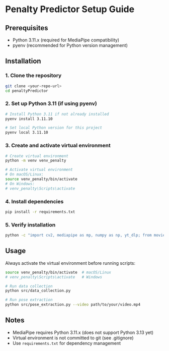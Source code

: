 # Penalty Predictor Setup Guide

## Prerequisites
- Python 3.11.x (required for MediaPipe compatibility)
- pyenv (recommended for Python version management)

## Installation

### 1. Clone the repository
```bash
git clone <your-repo-url>
cd penaltyPredictor
```

### 2. Set up Python 3.11 (if using pyenv)
```bash
# Install Python 3.11 if not already installed
pyenv install 3.11.10

# Set local Python version for this project
pyenv local 3.11.10
```

### 3. Create and activate virtual environment
```bash
# Create virtual environment
python -m venv venv_penalty

# Activate virtual environment
# On macOS/Linux:
source venv_penalty/bin/activate
# On Windows:
# venv_penalty\Scripts\activate
```

### 4. Install dependencies
```bash
pip install -r requirements.txt
```

### 5. Verify installation
```bash
python -c "import cv2, mediapipe as mp, numpy as np, yt_dlp; from moviepy import VideoFileClip; print('✅ All packages imported successfully!')"
```

## Usage

Always activate the virtual environment before running scripts:
```bash
source venv_penalty/bin/activate  # macOS/Linux
# venv_penalty\Scripts\activate   # Windows

# Run data collection
python src/data_collection.py

# Run pose extraction
python src/pose_extraction.py --video path/to/your/video.mp4
```

## Notes
- MediaPipe requires Python 3.11.x (does not support Python 3.13 yet)
- Virtual environment is not committed to git (see .gitignore)
- Use `requirements.txt` for dependency management
